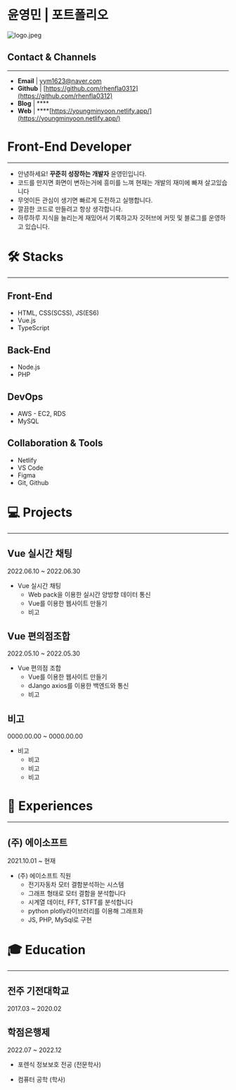 # 윤영민 | 포트폴리오

![logo.jpeg](%E1%84%8B%E1%85%B2%E1%86%AB%E1%84%8B%E1%85%A7%E1%86%BC%E1%84%86%E1%85%B5%E1%86%AB%20%E1%84%91%E1%85%A9%E1%84%90%E1%85%B3%E1%84%91%E1%85%A9%E1%86%AF%E1%84%85%E1%85%B5%E1%84%8B%E1%85%A9%2066f7c1eb9810473f91876e4da54e69f8/logo.jpeg)

## Contact & Channels

---

- **Email** | yym1623@naver.com
- **Github** | [https://github.com/rhenfla0312](https://github.com/rhenfla0312)
- **Blog** | ****
- **Web** | ****[https://youngminyoon.netlify.app/](https://youngminyoon.netlify.app/)

# Front-End Developer

---

- 안녕하세요! **꾸준히 성장하는 개발자** 윤영민입니다.
- 코드를 만지면 화면이 변하는거에 흥미를 느껴 현재는 개발의 재미에 빠져 살고있습니다
- 무엇이든 관심이 생기면 빠르게 도전하고 실행합니다.
- 깔끔한 코드로 만들려고 항상 생각합니다.
- 하루하루 지식을 늘리는게 재밌어서 기록하고자 깃허브에 커밋 및 블로그를 운영하고 있습니다.

# 🛠  Stacks

---

## Front-End

- HTML, CSS(SCSS), JS(ES6)
- Vue.js
- TypeScript

## Back-End

- Node.js
- PHP

## DevOps

- AWS - EC2, RDS
- MySQL

## Collaboration & Tools

- Netlify
- VS Code
- Figma
- Git, Github

# 💻  Projects

---

## Vue 실시간 채팅

2022.06.10 ~ 2022.06.30

- Vue 실시간 채팅
    - Web pack을 이용한 실시간 양방향 데이터 통신
    - Vue를 이용한 웹사이트 만들기
    - 비고

## Vue 편의점조합

2022.05.10 ~ 2022.05.30

- Vue 편의점 조합
    - Vue를 이용한 웹사이트 만들기
    - dJango axios를 이용한 백엔드와 통신
    - 비고

## 비고

0000.00.00 ~ 0000.00.00

- 비고
    - 비고
    - 비고
    - 비고

# 🎈  Experiences

---

## (주) 에이소프트

2021.10.01 ~ 현재

- (주) 에이소프트 직원
    - 전기자동차 모터 결함분석하는 시스템
    - 그래프 형태로 모터 결함을 분석합니다
    - 시계열 데이터, FFT, STFT를 분석합니다
    - python plotly라이브러리를 이용해 그래프화
    - JS, PHP, MySql로 구현
    

# 🎓  Education

---

## 전주 기전대학교

2017.03 ~ 2020.02

## 학점은행제

2022.07 ~ 2022.12

- 포렌식 정보보호 전공 (전문학사)

- 컴퓨터 공학 (학사)